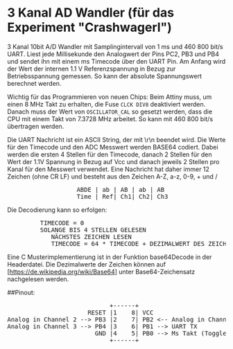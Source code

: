 # 3 Kanal AD Wandler (für das Experiment "Crashwagerl")

3 Kanal 10bit A/D Wandler mit Samplingintervall von 1 ms und 460 800 bit/s UART.
Liest jede Millisekunde den Analogwert der Pins PC2, PB3 und PB4 und sendet ihn mit einem 
ms Timecode über den UART Pin. Am Anfang wird der Wert der internen 1.1 V Referenzspannung
in Bezug zur Betriebsspannung gemessen. So kann der absolute Spannungswert berechnet werden.

Wichtig für das Programmieren von neuen Chips: Beim Attiny muss, um einen 8 MHz Takt zu 
erhalten, die Fuse <code>CLCK DIV8</code> deaktiviert werden. Danach muss der Wert von <code>OSCILLATOR_CAL</code>
so gesetzt werden, dass die CPU mit einem Takt von 7.3728 MHz arbeitet. So kann mit 
460 800 bit/s übertragen werden.

Die UART Nachricht ist ein ASCII String, der mit \r\n beendet wird. Die Werte für den 
Timecode und den ADC Messwert werden BASE64 codiert. Dabei werden die ersten 4 Stellen
für den Timecode, danach 2 Stellen für den Wert der 1.1V Spannung in Bezug auf Vcc und danach 
jeweils 2 Stellen pro Kanal für den Messwert verwendet. Eine Nachricht hat daher
immer 12 Zeichen (ohne CR LF) und besteht aus den Zeichen A-Z, a-z, 0-9, + und /
<pre>
                   ABDE | ab | AB | ab | AB
                   Time | Ref| Ch1| Ch2| Ch3
</pre>
Die Decodierung kann so erfolgen:
<pre>
         TIMECODE = 0
         SOLANGE BIS 4 STELLEN GELESEN
            NÄCHSTES ZEICHEN LESEN
            TIMECODE = 64 * TIMECODE + DEZIMALWERT DES ZEICHENS
</pre>            
Eine C Musterimplementierung ist in der Funktion base64Decode in der Headerdatei.
Die Dezimalwerte der Zeichen können auf [https://de.wikipedia.org/wiki/Base64] unter
Base64-Zeichensatz nachgelesen werden.

##Pinout:
<pre>
                            +------+
                      RESET |1    8| VCC
Analog in Channel 2 --> PB3 |2    7| PB2 <-- Analog in Channel 1
Analog in Channel 3 --> PB4 |3    6| PB1 --> UART TX
                        GND |4    5| PB0 --> Ms Takt (Toggle nach jeder ms)
                            +------+
</pre>
